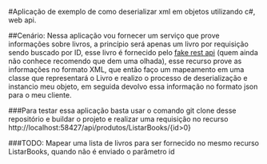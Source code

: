 #Aplicação de exemplo de como deserializar xml em objetos utilizando c#, web api.

##Cenário: Nessa aplicação vou fornecer um serviço que prove informações sobre livros, a princípio será apenas um livro por requisição sendo buscado por ID, esse livro é fornecido pelo [fake rest api](https://fakerestapi.azurewebsites.net/Help/Api/GET-api-Books) (quem ainda não conhece recomendo que dem uma olhada), esse recurso prove as informações no formato XML, que então faço um mapeamento em uma classe que representará o Livro e realizo o processo de deserialização e instancio meu objeto, em seguida devolvo essa informação no formato json para o meu cliente.

###Para testar essa aplicação basta usar o comando git clone desse repositório e buildar o projeto e realizar uma requisição no recurso http://localhost:58427/api/produtos/ListarBooks/{id>0}


###TODO:
Mapear uma lista de livros para ser fornecido no mesmo recurso ListarBooks, quando não é enviado o parâmetro id